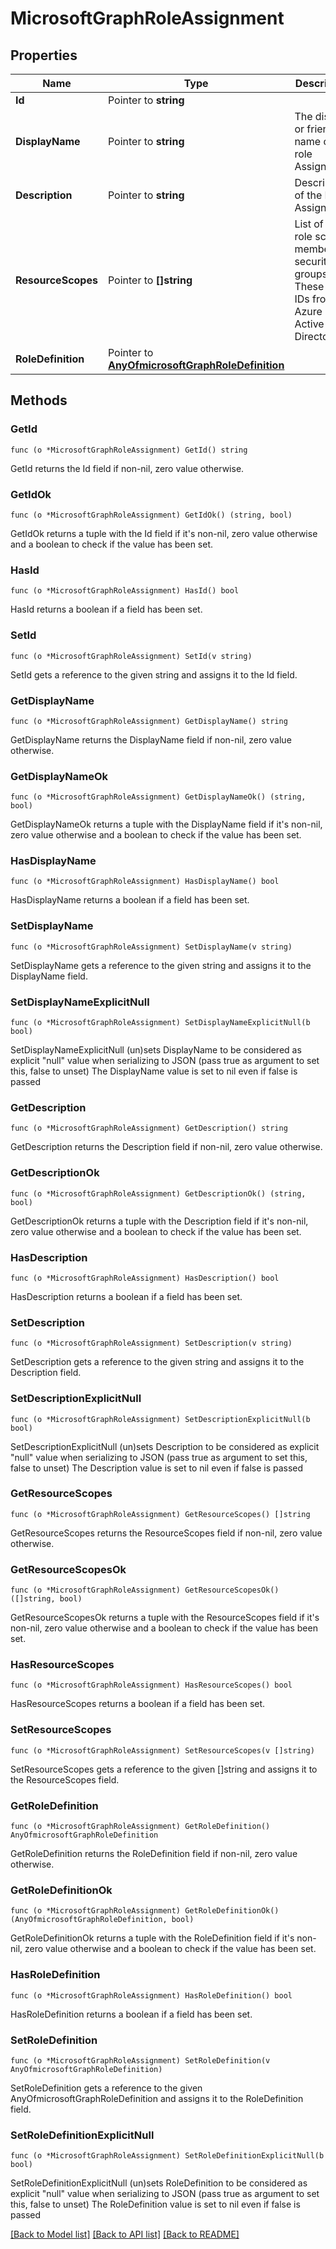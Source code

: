 # MicrosoftGraphRoleAssignment

## Properties

Name | Type | Description | Notes
------------ | ------------- | ------------- | -------------
**Id** | Pointer to **string** |  | [optional] 
**DisplayName** | Pointer to **string** | The display or friendly name of the role Assignment. | [optional] 
**Description** | Pointer to **string** | Description of the Role Assignment. | [optional] 
**ResourceScopes** | Pointer to **[]string** | List of ids of role scope member security groups.  These are IDs from Azure Active Directory. | [optional] 
**RoleDefinition** | Pointer to [**AnyOfmicrosoftGraphRoleDefinition**](anyOf&lt;microsoft.graph.roleDefinition&gt;.md) |  | [optional] 

## Methods

### GetId

`func (o *MicrosoftGraphRoleAssignment) GetId() string`

GetId returns the Id field if non-nil, zero value otherwise.

### GetIdOk

`func (o *MicrosoftGraphRoleAssignment) GetIdOk() (string, bool)`

GetIdOk returns a tuple with the Id field if it's non-nil, zero value otherwise
and a boolean to check if the value has been set.

### HasId

`func (o *MicrosoftGraphRoleAssignment) HasId() bool`

HasId returns a boolean if a field has been set.

### SetId

`func (o *MicrosoftGraphRoleAssignment) SetId(v string)`

SetId gets a reference to the given string and assigns it to the Id field.

### GetDisplayName

`func (o *MicrosoftGraphRoleAssignment) GetDisplayName() string`

GetDisplayName returns the DisplayName field if non-nil, zero value otherwise.

### GetDisplayNameOk

`func (o *MicrosoftGraphRoleAssignment) GetDisplayNameOk() (string, bool)`

GetDisplayNameOk returns a tuple with the DisplayName field if it's non-nil, zero value otherwise
and a boolean to check if the value has been set.

### HasDisplayName

`func (o *MicrosoftGraphRoleAssignment) HasDisplayName() bool`

HasDisplayName returns a boolean if a field has been set.

### SetDisplayName

`func (o *MicrosoftGraphRoleAssignment) SetDisplayName(v string)`

SetDisplayName gets a reference to the given string and assigns it to the DisplayName field.

### SetDisplayNameExplicitNull

`func (o *MicrosoftGraphRoleAssignment) SetDisplayNameExplicitNull(b bool)`

SetDisplayNameExplicitNull (un)sets DisplayName to be considered as explicit "null" value
when serializing to JSON (pass true as argument to set this, false to unset)
The DisplayName value is set to nil even if false is passed
### GetDescription

`func (o *MicrosoftGraphRoleAssignment) GetDescription() string`

GetDescription returns the Description field if non-nil, zero value otherwise.

### GetDescriptionOk

`func (o *MicrosoftGraphRoleAssignment) GetDescriptionOk() (string, bool)`

GetDescriptionOk returns a tuple with the Description field if it's non-nil, zero value otherwise
and a boolean to check if the value has been set.

### HasDescription

`func (o *MicrosoftGraphRoleAssignment) HasDescription() bool`

HasDescription returns a boolean if a field has been set.

### SetDescription

`func (o *MicrosoftGraphRoleAssignment) SetDescription(v string)`

SetDescription gets a reference to the given string and assigns it to the Description field.

### SetDescriptionExplicitNull

`func (o *MicrosoftGraphRoleAssignment) SetDescriptionExplicitNull(b bool)`

SetDescriptionExplicitNull (un)sets Description to be considered as explicit "null" value
when serializing to JSON (pass true as argument to set this, false to unset)
The Description value is set to nil even if false is passed
### GetResourceScopes

`func (o *MicrosoftGraphRoleAssignment) GetResourceScopes() []string`

GetResourceScopes returns the ResourceScopes field if non-nil, zero value otherwise.

### GetResourceScopesOk

`func (o *MicrosoftGraphRoleAssignment) GetResourceScopesOk() ([]string, bool)`

GetResourceScopesOk returns a tuple with the ResourceScopes field if it's non-nil, zero value otherwise
and a boolean to check if the value has been set.

### HasResourceScopes

`func (o *MicrosoftGraphRoleAssignment) HasResourceScopes() bool`

HasResourceScopes returns a boolean if a field has been set.

### SetResourceScopes

`func (o *MicrosoftGraphRoleAssignment) SetResourceScopes(v []string)`

SetResourceScopes gets a reference to the given []string and assigns it to the ResourceScopes field.

### GetRoleDefinition

`func (o *MicrosoftGraphRoleAssignment) GetRoleDefinition() AnyOfmicrosoftGraphRoleDefinition`

GetRoleDefinition returns the RoleDefinition field if non-nil, zero value otherwise.

### GetRoleDefinitionOk

`func (o *MicrosoftGraphRoleAssignment) GetRoleDefinitionOk() (AnyOfmicrosoftGraphRoleDefinition, bool)`

GetRoleDefinitionOk returns a tuple with the RoleDefinition field if it's non-nil, zero value otherwise
and a boolean to check if the value has been set.

### HasRoleDefinition

`func (o *MicrosoftGraphRoleAssignment) HasRoleDefinition() bool`

HasRoleDefinition returns a boolean if a field has been set.

### SetRoleDefinition

`func (o *MicrosoftGraphRoleAssignment) SetRoleDefinition(v AnyOfmicrosoftGraphRoleDefinition)`

SetRoleDefinition gets a reference to the given AnyOfmicrosoftGraphRoleDefinition and assigns it to the RoleDefinition field.

### SetRoleDefinitionExplicitNull

`func (o *MicrosoftGraphRoleAssignment) SetRoleDefinitionExplicitNull(b bool)`

SetRoleDefinitionExplicitNull (un)sets RoleDefinition to be considered as explicit "null" value
when serializing to JSON (pass true as argument to set this, false to unset)
The RoleDefinition value is set to nil even if false is passed

[[Back to Model list]](../README.md#documentation-for-models) [[Back to API list]](../README.md#documentation-for-api-endpoints) [[Back to README]](../README.md)


